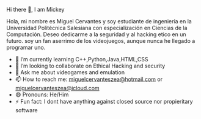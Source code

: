  Hi there 👋, I am Mickey

Hola, mi nombre es Miguel Cervantes y soy estudiante de ingeniería en la Universidad Politécnica Salesiana con especialización en Ciencias de la Computación. Deseo dedicarme a la seguridad y al hacking etico en un futuro. soy un fan aserrimo de los videojuegos, aunque nunca he llegado a programar uno.


- 🌱 I’m currently learning C++,Python,Java,HTML,CSS
- 👯 I’m looking to collaborate on Ethical Hacking and security
- 💬 Ask me about videogames and emulation
- 📫 How to reach me: miguelcervanteszea@hotmail.com or miguelcervanteszea@icloud.com
- 😄 Pronouns: He/Him
- ⚡ Fun fact: I dont have anything against closed source nor propieritary software
